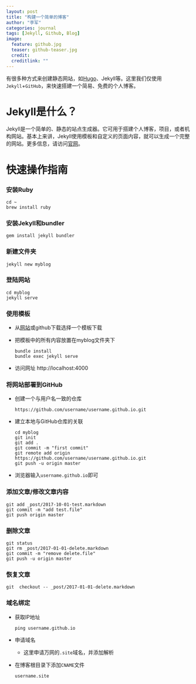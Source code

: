 ```yaml
---
layout: post
title: "构建一个简单的博客"
author: "李军"
categories: journal
tags: [Jekyll, Github, Blog]
image:
  feature: github.jpg
  teaser: github-teaser.jpg
  credit:
  creditlink: ""
---
```


有很多种方式来创建静态网站，如[Hugo](https://gohugo.io)、Jekyll等。这里我们仅使用`Jekyll`+`GitHub`，来快速搭建一个简易、免费的个人博客。

# Jekyll是什么？

Jekyll是一个简单的、静态的站点生成器。它可用于搭建个人博客，项目，或者机构网站。基本上来讲，Jekyll使用模板和自定义的页面内容，就可以生成一个完整的网站。更多信息，请访问[官网](https://jekyllrb.com/docs/home/)。

# 快速操作指南

### 安装Ruby

```shell
cd ~
brew install ruby
```

### 安装Jekyll和bundler

```shell
gem install jekyll bundler
```

### 新建文件夹

```shell
jekyll new myblog
```

### 登陆网站

```shell
cd myblog
jekyll serve
```

### 使用模板

* 从[网站](http://jekyllthemes.org)或github下载选择一个模板下载

* 把模板中的所有内容放置在myblog文件夹下

  ```shell
  bundle install
  bundle exec jekyll serve
  ```

* 访问网址 http://localhost:4000

### 将网站部署到GitHub

* 创建一个与用户名一致的仓库

  ```nothing
  https://github.com/username/username.github.io.git
  ```

* 建立本地与GitHub仓库的关联

  ```shell
  cd myblog
  git init
  git add .
  git commit -m "first commit"
  git remote add origin https://github.com/username/username.github.io.git
  git push -u origin master
  ```

* 浏览器输入`username.github.io`即可

### 添加文章/修改文章内容

```shell
git add _post/2017-10-01-test.markdown
git commit -m "add test.file"
git push origin master
```

### 删除文章

```shell
git status
git rm _post/2017-01-01-delete.markdown
git commit -m "remove delete.file"
git push -u origin master
```

### 恢复文章

```shell
git  checkout -- _post/2017-01-01-delete.markdown
```

### 域名绑定

* 获取IP地址

  ```shell
  ping username.github.io
  ```

* 申请域名

  * 这里申请万网的`.site`域名，并添加解析

* 在博客根目录下添加`CNAME`文件

    ```nothing
    username.site
    ```

